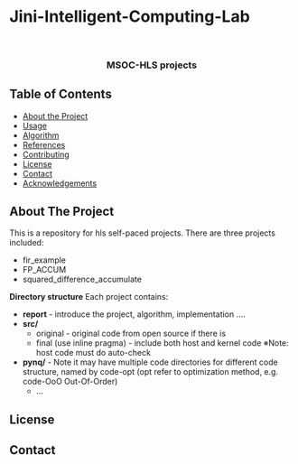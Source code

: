 # Jini-Intelligent-Computing-Lab



<br />
<p align="center">

  <h3 align="center">MSOC-HLS projects </h3>
  
</p>



<!-- TABLE OF CONTENTS -->
## Table of Contents

* [About the Project](#about-the-project)
* [Usage](#usage)
* [Algorithm](#Algorithm)
* [References](#References)
* [Contributing](#contributing)
* [License](#license)
* [Contact](#contact)
* [Acknowledgements](#acknowledgements)



<!-- ABOUT THE PROJECT -->
## About The Project
This is a repository for hls self-paced projects. There are three projects included:
- fir_example
- FP_ACCUM
- squared_difference_accumulate

**Directory structure**
Each project contains:
* **report** - introduce the project, algorithm, implementation ....
* **src/**
  * original - original code from open source if there is 
  * final (use inline pragma) - include both host and kernel code ※Note: host code must do auto-check
* **pynq/** - Note it may have multiple code directories for different code structure, named by code-opt  (opt refer to optimization method, e.g. code-OoO  Out-Of-Order)
  * ...



<!-- LICENSE -->
## License



<!-- CONTACT -->
## Contact
